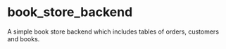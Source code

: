 # book_store_backend
A simple book store backend which includes tables of orders, customers and books.
